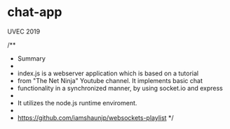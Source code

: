 # chat-app
UVEC 2019


/**
 * Summary
 * 
 * index.js is a webserver application which is based on a tutorial 
 * from "The Net Ninja" Youtube channel. It implements basic chat
 * functionality in a synchronized manner, by using socket.io and express
 * 
 * It utilizes the node.js runtime enviroment. 
 * 
 * https://github.com/iamshaunjp/websockets-playlist
 */
